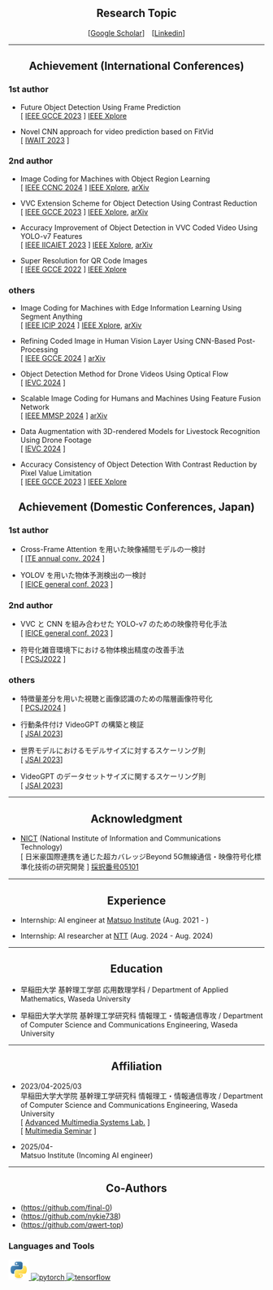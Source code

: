 ## <div align="center">Research Topic</div>

<div align="center">
  
[[Google Scholar](https://scholar.google.com/citations?user=pz1OUMIAAAAJ)]&emsp;[[Linkedin](https://www.linkedin.com/in/taiju-watanabe-4744861a7/)]<br>

</div>

---
## <div align="center">Achievement (International Conferences)</div>
### 1st author
- Future Object Detection Using Frame Prediction<br>
[ [IEEE GCCE 2023](https://www.ieee-gcce.org/2023/index.html) ]
[IEEE Xplore](https://ieeexplore.ieee.org/abstract/document/10315434)

- Novel CNN approach for video prediction based on FitVid<br>
[ [IWAIT 2023](https://iwait.online/) ]

### 2nd author
- Image Coding for Machines with Object Region Learning <br>
[ [IEEE CCNC 2024](https://ccnc2024.ieee-ccnc.org/) ]
[IEEE Xplore](https://ieeexplore.ieee.org/abstract/document/10454864), [arXiv](https://arxiv.org/abs/2308.13984)

- VVC Extension Scheme for Object Detection Using Contrast Reduction<br>
[ [IEEE GCCE 2023](https://www.ieee-gcce.org/2023/index.html) ]
[IEEE Xplore](https://ieeexplore.ieee.org/abstract/document/10315373), [arXiv](https://arxiv.org/abs/2305.18782)

- Accuracy Improvement of Object Detection in VVC Coded Video Using YOLO-v7 Features<br> 
[ [IEEE IICAIET 2023](http://iicaiet.ieeesabah.org/iicaiet2023.html) ]
[IEEE Xplore](https://ieeexplore.ieee.org/abstract/document/10291646), [arXiv](https://arxiv.org/abs/2304.00689)

- Super Resolution for QR Code Images<br>
[ [IEEE GCCE 2022](https://www.ieee-gcce.org/2022/) ]
[IEEE Xplore](https://ieeexplore.ieee.org/abstract/document/10014154)

### others
- Image Coding for Machines with Edge Information Learning Using Segment Anything<br>
[ [IEEE ICIP 2024](https://2024.ieeeicip.org/) ]
[IEEE Xplore](https://ieeexplore.ieee.org/document/10647785), [arXiv](https://arxiv.org/abs/2403.04173)

- Refining Coded Image in Human Vision Layer Using CNN-Based Post-Processing<br>
[ [IEEE GCCE 2024](https://www.ieee-gcce.org/2024/) ]
[arXiv](https://arxiv.org/abs/2405.11894)

- Object Detection Method for Drone Videos Using Optical Flow<br>
[ [IEVC 2024](https://www.iieej.org/en/ievc2024/) ]

- Scalable Image Coding for Humans and Machines Using Feature Fusion Network<br>
[ [IEEE MMSP 2024](https://attend.ieee.org/mmsp-2024/) ]
[arXiv](https://arxiv.org/abs/2405.09152)

- Data Augmentation with 3D-rendered Models for Livestock Recognition Using Drone Footage<br>
[ [IEVC 2024](https://www.iieej.org/en/ievc2024/) ]

- Accuracy Consistency of Object Detection With Contrast Reduction by Pixel Value Limitation<br>
[ [IEEE GCCE 2023](https://www.ieee-gcce.org/2023/index.html) ]
[IEEE Xplore](https://ieeexplore.ieee.org/abstract/document/10315359)


## <div align="center">Achievement (Domestic Conferences, Japan)</div>

### 1st author
- Cross-Frame Attention を用いた映像補間モデルの一検討<br>
[ [ITE annual conv. 2024](https://www.ite.or.jp/annual/2024/) ]

- YOLOV を用いた物体予測検出の一検討<br>
[ [IEICE general conf. 2023](https://www.ieice-taikai.jp/2023general/jpn/index.html) ]

### 2nd author

- VVC と CNN を組み合わせた YOLO-v7 のための映像符号化手法<br>
[ [IEICE general conf. 2023](https://www.ieice-taikai.jp/2023general/jpn/index.html) ]

- 符号化雑音環境下における物体検出精度の改善手法<br>
[ [PCSJ2022](https://www.pcsj-imps.org/archive/2022.html) ]

### others
- 特徴量差分を用いた視聴と画像認識のための階層画像符号化<br>
[ [PCSJ2024](https://www.pcsj-imps.org/archive/2024.html) ]

- 行動条件付け VideoGPT の構築と検証<br>
[ [JSAI 2023](https://www.ai-gakkai.or.jp/jsai2023/)]

- 世界モデルにおけるモデルサイズに対するスケーリング則<br>
[ [JSAI 2023](https://www.ai-gakkai.or.jp/jsai2023/)]

- VideoGPT のデータセットサイズに関するスケーリング則<br>
[ [JSAI 2023](https://www.ai-gakkai.or.jp/jsai2023/)]
---

## <div align="center">Acknowledgment</div>
- [NICT](https://www.nict.go.jp/index.html) (National Institute of Information and Communications Technology)<br>
[ 日米豪国際連携を通じた超カバレッジBeyond 5G無線通信・映像符号化標準化技術の研究開発 ] [採択番号05101](https://www.nict.go.jp/collabo/commission/B5Gsokushin/B5G_05101.html)

---

## <div align="center">Experience</div>
- Internship: AI engineer at [Matsuo Institute](https://matsuo-institute.com/) (Aug. 2021 - )
   
- Internship: AI researcher at [NTT](https://www.rd.ntt/e/) (Aug. 2024 - Aug. 2024)

---

## <div align="center">Education</div>
  
- 早稲田大学 基幹理工学部 応用数理学科 / Department of Applied Mathematics, Waseda University
  
- 早稲田大学大学院 基幹理工学研究科 情報理工・情報通信専攻 / Department of Computer Science and Communications Engineering, Waseda University
  
---
## <div align="center">Affiliation</div>
- 2023/04-2025/03<br>
早稲田大学大学院 基幹理工学研究科 情報理工・情報通信専攻 / Department of Computer Science and Communications Engineering, Waseda University<br>
[ [Advanced Multimedia Systems Lab.](https://www.ams.giti.waseda.ac.jp/) ]<br>
[ [Multimedia Seminar](https://final-0.github.io/multimedia/) ]

- 2025/04-<br>
Matsuo Institute (Incoming AI engineer)
  
---

## <div align="center">Co-Authors</div>
- (https://github.com/final-0)
- (https://github.com/nykie738)
- (https://github.com/qwert-top)
  
### Languages and Tools
<p align="left"> <a href="https://www.python.org" target="_blank" rel="noreferrer"> <img src="https://raw.githubusercontent.com/devicons/devicon/master/icons/python/python-original.svg" alt="python" width="40" height="40"/> </a> <a href="https://pytorch.org/" target="_blank" rel="noreferrer"> <img src="https://www.vectorlogo.zone/logos/pytorch/pytorch-icon.svg" alt="pytorch" width="40" height="40"/> </a> <a href="https://www.tensorflow.org" target="_blank" rel="noreferrer"> <img src="https://www.vectorlogo.zone/logos/tensorflow/tensorflow-icon.svg" alt="tensorflow" width="40" height="40"/> </a> </p>
